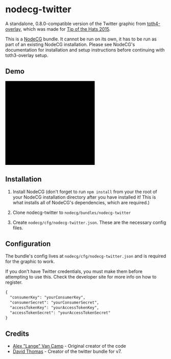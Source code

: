 # nodecg-twitter
A standalone, 0.8.0-compatible version of the Twitter graphic from [toth4-overlay](https://github.com/TipoftheHats/toth4-overlay), which was made for [Tip of the Hats 2015](http://tipofthehats.org/).

This is a [NodeCG](http://github.com/nodecg/nodecg) bundle. It cannot be run on its own, it has to be run as part of an existing NodeCG installation. Please see NodeCG's documentation for installation and setup instructions before continuing with toth3-overlay setup.

## Demo

![Demo image](demo.gif)


## Installation
1. Install NodeCG (don't forget to run `npm install` from your the root of your NodeCG installation directory after you have installed it! This is what installs all of NodeCG's dependencies, which are required.)

2. Clone nodecg-twitter to `nodecg/bundles/nodecg-twitter`

3. Create `nodecg/cfg/nodecg-twitter.json`. These are the necessary config files.

## Configuration
The bundle's config lives at `nodecg/cfg/nodecg-twitter.json` and is required for the graphic to work.

If you don't have Twitter credentials, you must make them before attempting to use this. Check the developer site for more info on how to register.
```
{
  "consumerKey": "yourConsumerKey",
  "consumerSecret": "yourConsumerSecret",
  "accessTokenKey": "yourAccessTokenKey",
  "accessTokenSecret": "yourAccessTokenSecret"
}
```

## Credits
- [Alex "Lange" Van Camp](http://alexvan.camp/) - Original creator of the code
- [David Thomas](http://synth3.tk) - Creator of the twitter bundle for v7.
